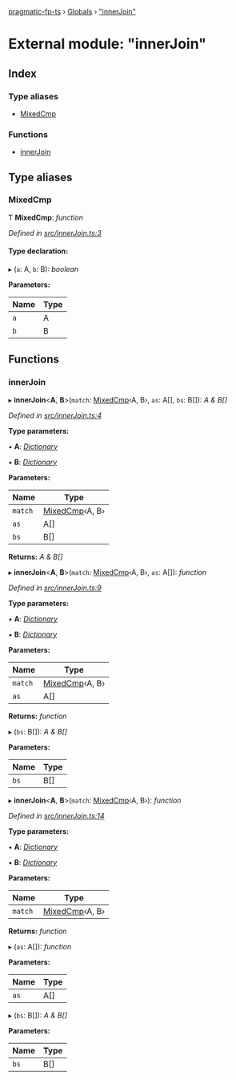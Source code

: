 [pragmatic-fp-ts](../README.md) › [Globals](../globals.md) › ["innerJoin"](_innerjoin_.md)

# External module: "innerJoin"

## Index

### Type aliases

* [MixedCmp](_innerjoin_.md#mixedcmp)

### Functions

* [innerJoin](_innerjoin_.md#innerjoin)

## Type aliases

###  MixedCmp

Ƭ **MixedCmp**: *function*

*Defined in [src/innerJoin.ts:3](https://github.com/hermann-p/pragmatic-fp-ts/blob/ce213e6/src/innerJoin.ts#L3)*

#### Type declaration:

▸ (`a`: A, `b`: B): *boolean*

**Parameters:**

Name | Type |
------ | ------ |
`a` | A |
`b` | B |

## Functions

###  innerJoin

▸ **innerJoin**<**A**, **B**>(`match`: [MixedCmp](_innerjoin_.md#mixedcmp)‹A, B›, `as`: A[], `bs`: B[]): *A & B[]*

*Defined in [src/innerJoin.ts:4](https://github.com/hermann-p/pragmatic-fp-ts/blob/ce213e6/src/innerJoin.ts#L4)*

**Type parameters:**

▪ **A**: *[Dictionary](_types_.md#dictionary)*

▪ **B**: *[Dictionary](_types_.md#dictionary)*

**Parameters:**

Name | Type |
------ | ------ |
`match` | [MixedCmp](_innerjoin_.md#mixedcmp)‹A, B› |
`as` | A[] |
`bs` | B[] |

**Returns:** *A & B[]*

▸ **innerJoin**<**A**, **B**>(`match`: [MixedCmp](_innerjoin_.md#mixedcmp)‹A, B›, `as`: A[]): *function*

*Defined in [src/innerJoin.ts:9](https://github.com/hermann-p/pragmatic-fp-ts/blob/ce213e6/src/innerJoin.ts#L9)*

**Type parameters:**

▪ **A**: *[Dictionary](_types_.md#dictionary)*

▪ **B**: *[Dictionary](_types_.md#dictionary)*

**Parameters:**

Name | Type |
------ | ------ |
`match` | [MixedCmp](_innerjoin_.md#mixedcmp)‹A, B› |
`as` | A[] |

**Returns:** *function*

▸ (`bs`: B[]): *A & B[]*

**Parameters:**

Name | Type |
------ | ------ |
`bs` | B[] |

▸ **innerJoin**<**A**, **B**>(`match`: [MixedCmp](_innerjoin_.md#mixedcmp)‹A, B›): *function*

*Defined in [src/innerJoin.ts:14](https://github.com/hermann-p/pragmatic-fp-ts/blob/ce213e6/src/innerJoin.ts#L14)*

**Type parameters:**

▪ **A**: *[Dictionary](_types_.md#dictionary)*

▪ **B**: *[Dictionary](_types_.md#dictionary)*

**Parameters:**

Name | Type |
------ | ------ |
`match` | [MixedCmp](_innerjoin_.md#mixedcmp)‹A, B› |

**Returns:** *function*

▸ (`as`: A[]): *function*

**Parameters:**

Name | Type |
------ | ------ |
`as` | A[] |

▸ (`bs`: B[]): *A & B[]*

**Parameters:**

Name | Type |
------ | ------ |
`bs` | B[] |
